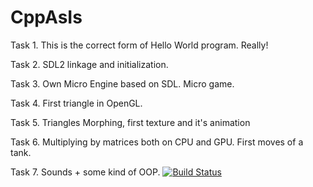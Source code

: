 # CppAsIs

Task 1.
This is the correct form of Hello World program. Really!

Task 2.
SDL2 linkage and initialization.

Task 3.
Own Micro Engine based on SDL. Micro game.

Task 4.
First triangle in OpenGL.

Task 5.
Triangles Morphing, first texture and it's animation

Task 6.
Multiplying by matrices both on CPU and GPU. First moves of a tank.

Task 7.
Sounds + some kind of OOP.
[![Build Status](https://travis-ci.org/oleR0/cppAsIs.svg?branch=master)](https://travis-ci.org/oleR0/cppAsIs)
